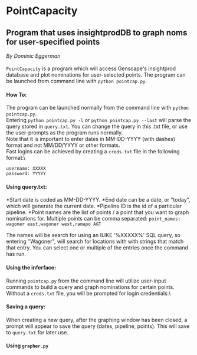 # PointCapacity

## Program that uses insightprodDB to graph noms for user-specified points
*By Dominic Eggerman*\
\
`PointCapacity` is a program which will access Genscape's insightprod database and plot nominations for user-selected points.
The program can be launched from command line with `python pointcap.py`.

#### How To:
The program can be launched normally from the command line with `python pointcap.py`.\
Entering `python pointcap.py -l` or `python pointcap.py --last` will parse the query stored in `query.txt`.  You can change the query in this .txt file, or use the user-prompts as the program runs normally.\
Note that it is important to enter dates in MM-DD-YYYY (with dashes) format and not MM/DD/YYYY or other formats.\
Fast logins can be achieved by creating a `creds.txt` file in the following format:\
```
username: XXXXX
password: YYYYY
```

#### Using query.txt:
*Start date is coded as MM-DD-YYYY.
*End date can be a date, or "today", which will generate the current date.
*Pipeline ID is the id of a particular pipeline.
*Point names are the list of points / a point that you want to graph nominations for.  Multiple points can be comma separated: `point_names: wagoner east,wagoner west,ramapo AGT`

The names will be search for using an ILIKE '%XXXXX%' SQL query, so entering "Wagoner", will search for locations with with strings that match that entry.  You can select one or multiple of the entries once the command has run.

#### Using the inferface:
Running `pointcap.py` from the command line will utilize user-input commands to build a query and graph nominations for certain points.  Without a `creds.txt` file, you will be prompted for login credentials.\

#### Saving a query:
When creating a new query, after the graphing window has been closed, a prompt will appear to save the query (dates, pipeline, points).  This will save to `query.txt` for later use. 

#### Using `grapher.py`